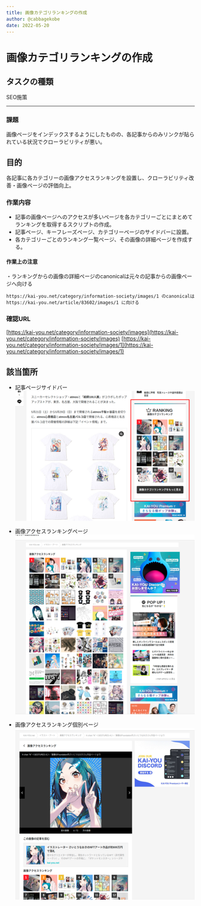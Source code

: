 ```yaml
---
title: 画像カテゴリランキングの作成
author: @cabbagekobe
date: 2022-05-20
---
```


# 画像カテゴリランキングの作成

## タスクの種類

SEO施策

---

### 課題

画像ページをインデックスするようにしたものの、各記事からのみリンクが貼られている状況でクローラビリティが悪い。


## 目的

各記事に各カテゴリーの画像アクセスランキングを設置し、クローラビリティ改善・画像ページの評価向上。


### 作業内容

- 記事の画像ページへのアクセスが多いページを各カテゴリーごとにまとめてランキングを取得するスクリプトの作成。
- 記事ページ、キーフレーズページ、カテゴリーページのサイドバーに設置。
- 各カテゴリーごとのランキング一覧ページ、その画像の詳細ページを作成する。


#### 作業上の注意

・ランキングからの画像の詳細ページのcanonicalは元々の記事からの画像ページへ向ける

```
https://kai-you.net/category/information-society/images/1 のcanonicalは
https://kai-you.net/article/83602/images/1 に向ける
```


### 確認URL

[https://kai-you.net/category/information-society/images](https://kai-you.net/category/information-society/images)
[https://kai-you.net/category/information-society/images/1](https://kai-you.net/category/information-society/images/1)


## 該当箇所

- 記事ページサイドバー
![記事ページサイドバー](./images/20220520-1.png)

- 画像アクセスランキングページ
![画像アクセスランキングページ](./images/20220520-3.png)

- 画像アクセスランキング個別ページ
![画像アクセスランキング個別ページ](./images/20220520-2.png)
